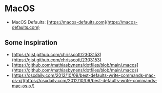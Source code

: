 # MacOS

- MacOS Defaults: [https://macos-defaults.com](https://macos-defaults.com)

## Some inspiration
- [https://gist.github.com/chrisscott/2303153](https://gist.github.com/chrisscott/2303153)
- [https://github.com/mathiasbynens/dotfiles/blob/main/.macos](https://github.com/mathiasbynens/dotfiles/blob/main/.macos)
- [https://osxdaily.com/2012/10/09/best-defaults-write-commands-mac-os-x/](https://osxdaily.com/2012/10/09/best-defaults-write-commands-mac-os-x/)
